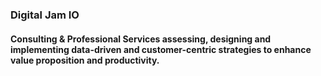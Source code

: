 ### Digital Jam IO
#### Consulting & Professional Services assessing, designing and implementing data-driven and customer-centric strategies to enhance value proposition and productivity.
